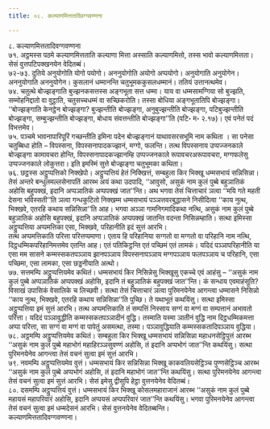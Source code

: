 ```yaml
---
title: ०८. कल्याणमित्ततादिवग्गवण्णना

---
```

८. कल्याणमित्ततादिवग्गवण्णना  
७१. अट्ठमस्स पठमे कल्याणमित्तताति कल्याणा मित्ता अस्साति कल्याणमित्तो, तस्स भावो कल्याणमित्तता। सेसं वुत्तपटिपक्खनयेन वेदितब्बं।  
७२-७३. दुतिये अनुयोगोति योगो पयोगो। अननुयोगोति अयोगो अप्पयोगो। अनुयोगाति अनुयोगेन। अननुयोगाति अननुयोगेन। कुसलानं धम्मानन्ति चतुभूमककुसलधम्मानं। ततियं उत्तानत्थमेव।  
७४. चतुत्थे बोज्झङ्गाति बुज्झनकसत्तस्स अङ्गभूता सत्त धम्मा। याय वा धम्मसामग्गिया सो बुज्झति, सम्मोहनिद्दातो वा वुट्ठाति, चतुसच्चधम्मं वा सच्छिकरोति। तस्सा बोधिया अङ्गभूतातिपि बोज्झङ्गा। ‘‘बोज्झङ्गाति केनट्ठेन बोज्झङ्गा? बुज्झन्तीति बोज्झङ्गा, अनुबुज्झन्तीति बोज्झङ्गा, पटिबुज्झन्तीति बोज्झङ्गा, सम्बुज्झन्तीति बोज्झङ्गा, बोधाय संवत्तन्तीति बोज्झङ्गा’’ति (पटि॰ म॰ २.१७)। एवं पनेतं पदं विभत्तमेव।  
७५. पञ्चमे भावनापारिपूरिं गच्छन्तीति इमिना पदेन बोज्झङ्गानं याथावसरसभूमि नाम कथिता । सा पनेसा चतुब्बिधा होति – विपस्सना, विपस्सनापादकज्झानं, मग्गो, फलन्ति। तत्थ विपस्सनाय उप्पज्जनकाले बोज्झङ्गा कामावचरा होन्ति, विपस्सनापादकज्झानम्हि उप्पज्जनकाले रूपावचरअरूपावचरा, मग्गफलेसु उप्पज्जनकाले लोकुत्तरा। इति इमस्मिं सुत्ते बोज्झङ्गा चतुभूमका कथिता।  
७६. छट्ठस्स अट्ठुप्पत्तिको निक्खेपो। अट्ठुप्पत्तियं हेतं निक्खित्तं, सम्बहुला किर भिक्खू धम्मसभायं सन्निसिन्ना। तेसं अन्तरे बन्धुलमल्लसेनापतिं आरब्भ अयं कथा उदपादि, ‘‘आवुसो, असुकं नाम कुलं पुब्बे बहुञातिकं अहोसि बहुपक्खं, इदानि अप्पञातिकं अप्पपक्खं जात’’न्ति। अथ भगवा तेसं चित्ताचारं ञत्वा ‘‘मयि गते महती देसना भविस्सती’’ति ञत्वा गन्धकुटितो निक्खम्म धम्मसभायं पञ्ञत्तवरबुद्धासने निसीदित्वा ‘‘काय नुत्थ, भिक्खवे, एतरहि कथाय सन्निसिन्ना’’ति आह। भगवा अञ्ञा गामनिगमादिकथा नत्थि, असुकं नाम कुलं पुब्बे बहुञातिकं अहोसि बहुपक्खं, इदानि अप्पञातिकं अप्पपक्खं जातन्ति वदन्ता निसिन्नम्हाति। सत्था इमिस्सा अट्ठुप्पत्तिया अप्पमत्तिका एसा, भिक्खवे, परिहानीति इदं सुत्तं आरभि।  
तत्थ अप्पमत्तिकाति परित्ता परित्तप्पमाणा। एताय हि परिहानिया सग्गतो वा मग्गतो वा परिहानि नाम नत्थि, दिट्ठधम्मिकपरिहानिमत्तमेव एतन्ति आह। एतं पतिकिट्ठन्ति एतं पच्छिमं एतं लामकं। यदिदं पञ्ञापरिहानीति या एसा मम सासने कम्मस्सकतपञ्ञाय झानपञ्ञाय विपस्सनापञ्ञाय मग्गपञ्ञाय फलपञ्ञाय च परिहानि, एसा पच्छिमा, एसा लामका, एसा छड्डनीयाति अत्थो।  
७७. सत्तमम्पि अट्ठुप्पत्तियमेव कथितं। धम्मसभायं किर निसिन्नेसु भिक्खूसु एकच्चे एवं आहंसु – ‘‘असुकं नाम कुलं पुब्बे अप्पञातिकं अप्पपक्खं अहोसि, इदानि तं बहुञातिकं बहुपक्खं जात’’न्ति। कं सन्धाय एवमाहंसूति? विसाखं उपासिकं वेसालिके च लिच्छवी। सत्था तेसं चित्ताचारं ञत्वा पुरिमनयेनेव आगन्त्वा धम्मासने निसिन्नो ‘‘काय नुत्थ, भिक्खवे, एतरहि कथाय सन्निसिन्ना’’ति पुच्छि। ते यथाभूतं कथयिंसु। सत्था इमिस्सा अट्ठुप्पत्तिया इमं सुत्तं आरभि। तत्थ अप्पमत्तिकाति तं सम्पत्तिं निस्साय सग्गं वा मग्गं वा सम्पत्तानं अभावतो परित्ता। यदिदं पञ्ञावुद्धीति कम्मस्सकतपञ्ञादीनं वुद्धि। तस्माति यस्मा ञातीनं वुद्धि नाम दिट्ठधम्मिकमत्ता अप्पा परित्ता, सा सग्गं वा मग्गं वा पापेतुं असमत्था, तस्मा। पञ्ञावुद्धियाति कम्मस्सकतादिपञ्ञाय वुद्धिया।  
७८. अट्ठमम्पि अट्ठुप्पत्तियमेव कथितं। सम्बहुला किर भिक्खू धम्मसभायं सन्निसिन्ना महाधनसेट्ठिपुत्तं आरब्भ ‘‘असुकं नाम कुलं पुब्बे महाभोगं महाहिरञ्ञसुवण्णं अहोसि, तं इदानि अप्पभोगं जात’’न्ति कथयिंसु। सत्था पुरिमनयेनेव आगन्त्वा तेसं वचनं सुत्वा इमं सुत्तं आरभि।  
७९. नवमम्पि अट्ठुप्पत्तियमेव वुत्तं। धम्मसभायं किर सन्निसिन्ना भिक्खू काकवलियसेट्ठिञ्च पुण्णसेट्ठिञ्च आरब्भ ‘‘असुकं नाम कुलं पुब्बे अप्पभोगं अहोसि, तं इदानि महाभोगं जात’’न्ति कथयिंसु। सत्था पुरिमनयेनेव आगन्त्वा तेसं वचनं सुत्वा इमं सुत्तं आरभि। सेसं इमेसु द्वीसुपि हेट्ठा वुत्तनयेनेव वेदितब्बं।  
८०. दसमम्पि अट्ठुप्पत्तियं वुत्तं। धम्मसभायं किर भिक्खू कोसलमहाराजानं आरब्भ ‘‘असुकं नाम कुलं पुब्बे महायसं महापरिवारं अहोसि, इदानि अप्पयसं अप्पपरिवारं जात’’न्ति कथयिंसु। भगवा पुरिमनयेनेव आगन्त्वा तेसं वचनं सुत्वा इमं धम्मदेसनं आरभि। सेसं वुत्तनयेनेव वेदितब्बन्ति।  
कल्याणमित्ततादिवग्गवण्णना।  